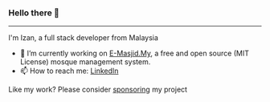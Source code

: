 ### Hello there 👋
---
I'm Izan, a full stack developer from Malaysia
- 🔭 I’m currently working on [E-Masjid.My](https://github.com/Dev4w4n/e-masjid.my), a free and open source (MIT License) mosque management system.
- 📫 How to reach me: [LinkedIn](https://www.linkedin.com/in/rohaizanroosley/)

Like my work? Please consider [sponsoring](https://github.com/sponsors/Dev4w4n) my project
